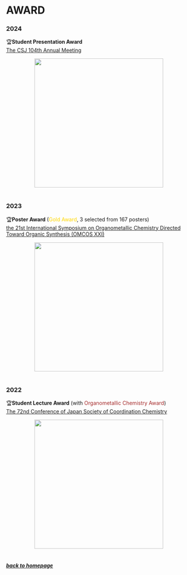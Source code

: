 
# AWARD

### 2024
🏆**Student Presentation Award** <br>
[The CSJ 104th Annual Meeting](https://www.chemistry.or.jp/event/77-06.pdf)
<div align=center><img src="https://liaoym0610.github.io/publication/CSJ award.jpg" width="350px"></div>
<br>

### 2023
🏆**Poster Award** (<span style="color: gold">Gold Award</span>, 3 selected from 167 posters)<br>
[the 21st International Symposium on Organometallic Chemistry Directed Toward Organic Synthesis (OMCOS XXI) ](https://omcos21.ca/)
<div align=center><img src="https://liaoym0610.github.io/publication/OMCOS21.jpg" width="350px"></div>

<br>

### 2022
🏆**Student Lecture Award** (with <span style="color: brown">Organometallic Chemistry Award</span>)<br>
[The 72nd Conference of Japan Society of Coordination Chemistry](http://www.sakutai.jp/awardees/award-14)
<div align=center><img src="https://liaoym0610.github.io/publication/JSCC_lowreso.jpg" width="350px"></div>

<br>

##### [back to homepage](https://liaoym0610.github.io)
